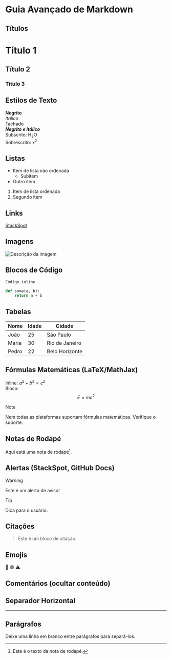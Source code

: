 # Guia Avançado de Markdown

## Títulos
# Título 1
## Título 2
### Título 3

## Estilos de Texto
**Negrito**  
_Itálico_  
~~Tachado~~  
**_Negrito e itálico_**  
Subscrito: H<sub>2</sub>O  
Sobrescrito: x<sup>2</sup>

## Listas
- Item de lista não ordenada
  - Subitem
- Outro item

1. Item de lista ordenada
2. Segundo item

## Links
[StackSpot](https://www.stackspot.com)

## Imagens
![Descrição da imagem](https://via.placeholder.com/150)

## Blocos de Código
`Código inline`

```python
def soma(a, b):
    return a + b
```

## Tabelas
| Nome  | Idade | Cidade         |
|-------|-------|----------------|
| João  | 25    | São Paulo      |
| Maria | 30    | Rio de Janeiro |
| Pedro | 22    | Belo Horizonte |

## Fórmulas Matemáticas (LaTeX/MathJax)
Inline: $a^2 + b^2 = c^2$  
Bloco:
$$
E = mc^2
$$

> [!NOTE]
> Nem todas as plataformas suportam fórmulas matemáticas. Verifique o suporte.

## Notas de Rodapé
Aqui está uma nota de rodapé[^1].

[^1]: Este é o texto da nota de rodapé.

## Alertas (StackSpot, GitHub Docs)
> [!WARNING]
> Este é um alerta de aviso!

> [!TIP]
> Dica para o usuário.

## Citações
> Este é um bloco de citação.

## Emojis
:rocket: :smile: :warning:

## Comentários (ocultar conteúdo)
<!-- Este conteúdo ficará oculto no renderizador Markdown -->

## Separador Horizontal
---

## Parágrafos
Deixe uma linha em branco entre parágrafos para separá-los.
